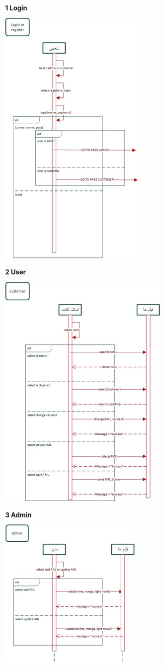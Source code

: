 ## 1 Login
![Sequence](files/SeqLogin.jpg )
## 2 User
![Sequence](files/seqUser.jpg)
## 3 Admin 
![Sequence](files/SeqAddUpdateAdmin.jpg)

